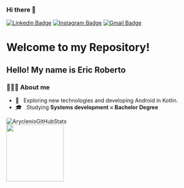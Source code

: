 ### Hi there 👋

<!--
**YokoCross/YokoCross** is a ✨ _special_ ✨ repository because its `README.md` (this file) appears on your GitHub profile.

Here are some ideas to get you started:

- 🔭 I’m currently working on ...
- 🌱 I’m currently learning ...
- 👯 I’m looking to collaborate on ...
- 🤔 I’m looking for help with ...
- 💬 Ask me about ...
- 📫 How to reach me: ...
- 😄 Pronouns: ...
- ⚡ Fun fact: ...
-->

[![Linkedin Badge](https://img.shields.io/badge/-Linkedin-blue?style=flat-square&logo=Linkedin&logoColor=white&link=https://www.linkedin.com/in/gilmar-zezilia-alves-336610182/)](https://https://www.linkedin.com/in/eric-roberto-dev/)
[![Instagram Badge](https://img.shields.io/badge/-Instagram-a43b9d?style=flat-square&logo=Instagram&logoColor=white&link=https://www.instagram.com/gilmar.zezilia/)](https://www.instagram.com/eric.yoko/)
[![Gmail Badge](https://img.shields.io/badge/-Gmail-c14438?style=flat-square&logo=Gmail&logoColor=white&link=mailto:ericsilva328@gmail.com)](mailto:ericsilva328@gmail.com)


<h1> Welcome to my Repository! </h1>
<h2> Hello! My name is Eric Roberto </h2>
<h3> 👨🏻‍💻 About me </h3>

- 🤔 &nbsp; Exploring new technologies and developing Android in Kotlin.
- 🎓 &nbsp; Studying <b> Systems development = Bachelor Degree </b>

<p align="center">


 ![AryclenioGitHubStats](https://github-readme-stats.vercel.app/api?username=EricRoberto&show_icons=true)  
<img height="150em" src="https://github-readme-stats.vercel.app/api/top-langs/?username=EricRoberto&layout=compact&hide=php" />   

</p>


